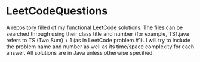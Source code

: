 # LeetCodeQuestions
A repository filled of my functional LeetCode solutions. The files can be searched through using their class title and number (for example, TS1.java refers to TS (Two Sum) + 1 (as in LeetCode problem #1). I will try to include the problem name and number as well as its time/space complexity for each answer. All solutions are in Java unless otherwise specified.
